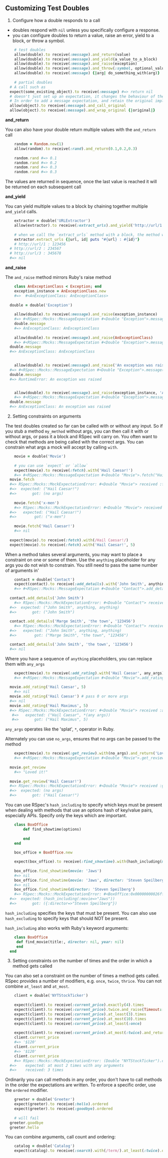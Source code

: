 ## Customizing Test Doubles

1. Configure how a double responds to a call

- doubles respond with `nil` unless you specifically configure a response.
- you can configure doubles to return a value, raise an error, yield to a block, or throw a symbol. 


```ruby
	# test doubles
	allow(double).to receive(:message).and_return(value)
	allow(double).to receive(:message).and_yield(a_value_to_a_block)
	allow(double).to receive(:message).and_raise(exception)
	allow(double).to receive(:message).and_throw(:symbol, optional_value)
	allow(double).to receive(:message) {|arg| do_something_with(arg)}
	
	# partial doubles
  # A call such as 
  expect(some_existing_object).to receive(:message) #=> return nil 
  # doesn't just set up an expectation, it changes the behaviour of the existing object.
  # In order to add a message expectation, and retain the original implementation, call `and_call_original`
  allow(object).to receive(:message).and_call_original
  allow(object).to receive(:message).and_wrap_original {|original|} 
```

**and_return**

You can also have your double return multiple values with the `and_return` call

```ruby
	random = Random.new(1)
	allow(random).to receive(:rand).and_return(0.1,0.2,0.3)
	
	random.rand #=> 0.1
	random.rand #=> 0.2
	random.rand #=> 0.3
	random.rand #=> 0.3
```

The values are returned in sequence, once the last value is reached it will be returned on each subsequent call


**and_yield**

You can yield multiple values to a block by chaining together multiple `and_yield` calls.

```ruby
	extractor = double('URLExtractor')
	allow(extractor).to receive(:extract_urls).and_yield('http://url/1', 123456).and_yield('http://url/2', 234567).and_yield('http://url/3', 345678)
	
	# when we call the `extract_urls` method with a block, the method will yield to the block three times
	extractor.extract_urls {|url, id| puts "#{url} : #{id}"}
	# http://url/1 : 123456
  # http://url/2 : 234567
  # http://url/3 : 345678
  #=> nil 

```

**and_raise**

The `and_raise` method mirrors Ruby's raise method


```ruby
	class AnExceptionClass < Exception; end
	exception_instance = AnExceptionClass.new
	#=>  #<AnExceptionClass: AnExceptionClass> 
 
  double = double('Exception') 
	
	allow(double).to receive(:message).and_raise(exception_instance)
	#=> #<RSpec::Mocks::MessageExpectation #<Double "Exception">.message(any arguments)>
	double.message
	#=> AnExceptionClass: AnExceptionClass
	
	allow(double).to receive(:message).and_raise(AnExceptionClass)
	#=> #<RSpec::Mocks::MessageExpectation #<Double "Exception">.message(any arguments)> 
  double.message
  #=> AnExceptionClass: AnExceptionClass

  
	allow(double).to receive(:message).and_raise('An exception was raised')
  #=> #<RSpec::Mocks::MessageExpectation #<Double "Exception">.message(any arguments)> 
  double.message 
  #=> RuntimeError: An exception was raised


	allow(double).to receive(:message).and_raise(exception_instance, 'An exception was raised')
	#=> #<RSpec::Mocks::MessageExpectation #<Double "Exception">.message(any arguments)> 
  double.message
  #=> AnExceptionClass: An exception was raised
```


2. Setting constraints on arguments

The test doubles created so far can be called with or without any input. So if you stub a method `my_method` without args, you can then call it with or without args, or pass it a block and RSpec will carry on. You often want to check that methods are being called with the correct args. You can constrain what args a mock will accept by calling `with`.

```ruby
	movie = double('Movie')
	
	# you can use `expect` or `allow`
	expect(movie).to receive(:fetch).with('Hail Caesar!')
	#=> #<RSpec::Mocks::MessageExpectation #<Double "Movie">.fetch("Hail Caesar!")> 
  movie.fetch
  #=> RSpec::Mocks::MockExpectationError: #<Double "Movie"> received :fetch with unexpected arguments
  #=>  expected: ("Hail Caesar!")
  #=>       got: (no args)
 	
 	movie.fetch('x-men')
 	#=> RSpec::Mocks::MockExpectationError: #<Double "Movie"> received :fetch with unexpected arguments
  #=>   expected: ("Hail Caesar!")
  #=>        got: ("x-men")
	
	movie.fetch('Hail Caesar!')
	#=> nil
 
  expect(movie).to receive(:fetch).with(/Hail Caesar!/)
  expect(movie).to receive(:fetch).with('Hail Caesar!', 5)
```
 
When a method takes several arguments, you may want to place a constraint on one or some of them. Use the `anything` placeholder for any args you do not wish to constrain. You still need to pass the same number of arguments in'

```ruby
	contact = double('Contact')
	expect(contact).to receive(:add_details).with('John Smith', anything, anything)
	#=> #<RSpec::Mocks::MessageExpectation #<Double "Contact">.add_details("John Smith", anything, anything)> 
  
  contact.add_details('John Smith')
	#=> RSpec::Mocks::MockExpectationError: #<Double "Contact"> received :add_details with unexpected arguments
  #=>  expected: ("John Smith", anything, anything)
  #=>       got: ("John Smith") 
  
  contact.add_details('Marge Smith', 'the town', '123456')
 	#=> RSpec::Mocks::MockExpectationError: #<Double "Contact"> received :add_details with unexpected arguments
  #=>   expected: ("John Smith", anything, anything)
  #=>        got: ("Marge Smith", "the town", "123456")

  contact.add_details('John Smith', 'the town', '123456')
  #=> nil 
```

Where you have a sequence of `anything` placeholders, you can replace them with `any_args` 

```ruby
	expect(movie).to receive(:add_rating).with('Hail Caesar', any_args)
	#=> #<RSpec::Mocks::MessageExpectation #<Double "Movie">.add_rating("Hail Caesar", *(any args))> 
  
  movie.add_rating('Hail Caesar', 5)
	#=> nil
  movie.add_rating('Hail Caesar') # pass 0 or more args
  #=> nil
  movie.add_rating('Hail Maximus', 5)
  #=> RSpec::Mocks::MockExpectationError: #<Double "Movie"> received :add_rating with unexpected arguments
   #=>   expected: ("Hail Caesar", *(any args))
   #=>       got: ("Hail Maximus", 5)
```

`any_args` operates like the 'splat', `*`, operator in Ruby.

Alternately you can use `no_args`, ensures that no args can be passed to the method

```ruby
	expect(movie).to receive(:get_review).with(no_args).and_return('Loved it!')
	#=> #<RSpec::Mocks::MessageExpectation #<Double "Movie">.get_review(no arguments)> 
 
  movie.get_review
	#=> "Loved it!" 
  
  movie.get_review('Hail Caesar!')
  #=> RSpec::Mocks::MockExpectationError: #<Double "Movie"> received :get_review with unexpected arguments
  #=>  expected: (no args)
  #=>       got: ("Hail Caesar!")
```

You can use RSpec's `hash_including` to specify which keys must be present when dealing with methods that use an options hash of key/value pairs, especially APIs. Specify only the keys which are important.

```ruby
	class BoxOffice
		def find_showtime(options)
		  
		end
	end
	
	box_office = BoxOffice.new

	expect(box_office).to receive(:find_showtime).with(hash_including(movie: 'Jaws'))
	
	box_office.find_showtime(movie: 'Jaws')
	#=> nil
	box_office.find_showtime(movie: 'Jaws', director: 'Steven Speilberg')
	#=> nil
	box_office.find_showtime(director: 'Steven Speilberg')
	#=> RSpec::Mocks::MockExpectationError: #<BoxOffice:0x00000000026ffca0> received :find_showtime with unexpected arguments
  #=>  expected: (hash_including(:movie=>"Jaws"))
  #=>       got: ({:director=>"Steven Speilberg"})
```

`hash_including` specifies the keys that must be present. You can also use `hash_excluding` to specify keys that should NOT be present.

`hash_including` also works with Ruby's keyword arguments:

```ruby
	class BoxOffice
     def find_movie(title:, director: nil, year: nil)
     end  
  end
```

3. Setting constraints on the number of times and the order in which a method gets called

You can also set a constraint on the number of times a method gets called.
RSpec provides a number  of modifiers, e.g. `once`, `twice`, `thrice`. You can not combine `at_least` and `at_most`.


```ruby
	client = double('NYTStockTicker')
	
	expect​(client).to receive(​:current_price​).exactly(4).times
	expect​(client).to receive(​:current_price​).twice.and_raise(Timeout::Error)
	expect​(client).to receive(​:current_price​).at_least(3).times
	​expect​(client).to receive(​:current_price​).at_most(10).times
	expect​(client).to receive(​:current_price​).at_least(​:once​)
	
	expect​(client).to receive(​:current_price​).at_most(​:twice).and_return('$120.0')
	client.current_price
	#=> '$120'
	client.current_price
	#=> '$120'
	client.current_price
	#=> RSpec::Mocks::MockExpectationError: (Double "NYTStockTicker").current_price(no args)
  #=>    expected: at most 2 times with any arguments
  #=>    received: 3 times
```

Ordinarily you can call methods in any order, you don't have to call methods in the order the expectations are written. To enforce a specific order, use the `ordered` modifier.

```ruby
	greeter = double('Greeter')
	​expect​(greeter).to receive(​:hello​).ordered
	expect​(greeter).to receive(​:goodbye​).ordered
	
	# will fail
  greeter.goodbye
  greeter.hello 
```

You can combine arguments, call count and ordering:

```ruby
	catalog = double('Catalog')
	expect​(catalog).to receive(​:search​).with(​/term/​).at_least(​:twice​).ordered
```